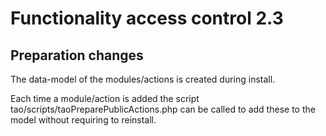 Functionality access control 2.3
================================

Preparation changes
-------------------

The data-model of the modules/actions is created during install.

Each time a module/action is added the script tao/scripts/taoPreparePublicActions.php can be called to add these to the model without requiring to reinstall.

